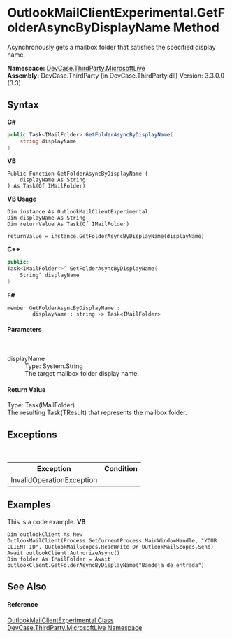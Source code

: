 # OutlookMailClientExperimental.GetFolderAsyncByDisplayName Method 
 

Asynchronously gets a mailbox folder that satisfies the specified display name.

**Namespace:**&nbsp;<a href="N_DevCase_ThirdParty_MicrosoftLive">DevCase.ThirdParty.MicrosoftLive</a><br />**Assembly:**&nbsp;DevCase.ThirdParty (in DevCase.ThirdParty.dll) Version: 3.3.0.0 (3.3)

## Syntax

**C#**<br />
``` C#
public Task<IMailFolder> GetFolderAsyncByDisplayName(
	string displayName
)
```

**VB**<br />
``` VB
Public Function GetFolderAsyncByDisplayName ( 
	displayName As String
) As Task(Of IMailFolder)
```

**VB Usage**<br />
``` VB Usage
Dim instance As OutlookMailClientExperimental
Dim displayName As String
Dim returnValue As Task(Of IMailFolder)

returnValue = instance.GetFolderAsyncByDisplayName(displayName)
```

**C++**<br />
``` C++
public:
Task<IMailFolder^>^ GetFolderAsyncByDisplayName(
	String^ displayName
)
```

**F#**<br />
``` F#
member GetFolderAsyncByDisplayName : 
        displayName : string -> Task<IMailFolder> 

```


#### Parameters
&nbsp;<dl><dt>displayName</dt><dd>Type: System.String<br />The target mailbox folder display name.</dd></dl>

#### Return Value
Type: Task(IMailFolder)<br />The resulting Task(TResult) that represents the mailbox folder.

## Exceptions
&nbsp;<table><tr><th>Exception</th><th>Condition</th></tr><tr><td>InvalidOperationException</td><td /></tr></table>

## Examples
This is a code example. 
**VB**<br />
``` VB
Dim outlookClient As New OutlookMailClient(Process.GetCurrentProcess.MainWindowHandle, "YOUR CLIENT ID", OutlookMailScopes.ReadWrite Or OutlookMailScopes.Send)
Await outlookClient.AuthorizeAsync()
Dim folder As IMailFolder = Await outlookClient.GetFolderAsyncByDisplayName("Bandeja de entrada")
```


## See Also


#### Reference
<a href="T_DevCase_ThirdParty_MicrosoftLive_OutlookMailClientExperimental">OutlookMailClientExperimental Class</a><br /><a href="N_DevCase_ThirdParty_MicrosoftLive">DevCase.ThirdParty.MicrosoftLive Namespace</a><br />